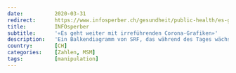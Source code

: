```yaml
---
date:          2020-03-31
redirect:      https://www.infosperber.ch/gesundheit/public-health/es-geht-weiter-mit-irrefuehrenden-corona-grafiken/
title:         INFOsperber
subtitle:      '«Es geht weiter mit irreführenden Corona-Grafiken»'
description:   'Ein Balkendiagramm von SRF, das während des Tages wächst, sorgt bei einem Leser zuerst für Verwirrung und dann für Stirnrunzeln.'
country:       [CH]
categories:    [Zahlen, MSM]
tags:          [manipulation]
---
```

